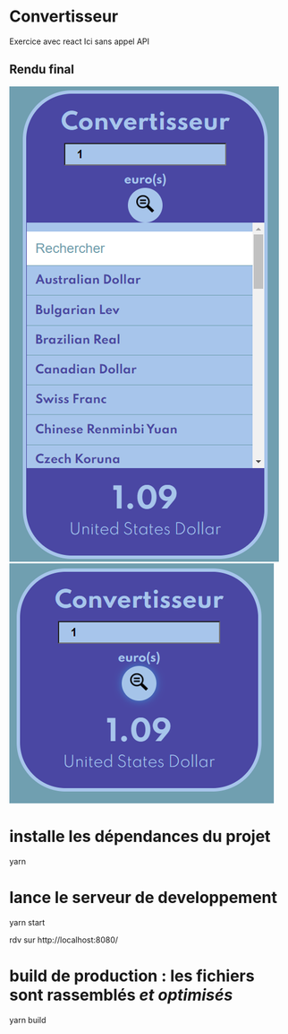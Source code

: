 # Convertisseur

Exercice avec react
Ici sans appel API

## Rendu final

![](open.png)
![](close.png)


# installe les dépendances du projet
yarn 

# lance le serveur de developpement
yarn start 

rdv sur http://localhost:8080/

# build de production : les fichiers sont rassemblés *et optimisés*
yarn build

